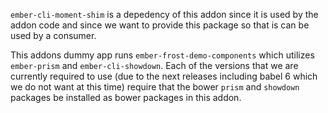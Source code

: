`ember-cli-moment-shim` is a depedency of this addon since it is used by the addon code and since we want to provide this package so that is can be used by a consumer.

This addons dummy app runs `ember-frost-demo-components` which utilizes `ember-prism` and `ember-cli-showdown`. Each of the versions that we are currently required to use (due to the next releases including babel 6 which we do not want at this time) require that the bower `prism` and `showdown` packages be installed as bower packages in this addon.